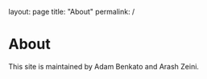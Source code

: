 layout: page
title: "About"
permalink: /
# About
This site is maintained by Adam Benkato and Arash Zeini.  
